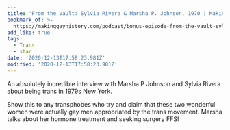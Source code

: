 ```yaml
---
title: 'From the Vault: Sylvia Rivera & Marsha P. Johnson, 1970 | Making Gay History'
bookmark_of: >-
  https://makinggayhistory.com/podcast/bonus-episode-from-the-vault-sylvia-rivera-marsha-p-johnson-1970/
add_like: true
tags:
  - Trans
  - star
date: '2020-12-13T17:58:23.981Z'
modified: '2020-12-13T17:58:23.981Z'
---
```

An absolutely incredible interview with Marsha P Johnson and Sylvia Rivera about being trans in 1979s New York. 

Show this to any transphobes who try and claim that these two wonderful women were actually gay men appropriated by the trans movement. Marsha talks about her hormone treatment and seeking surgery FFS!
